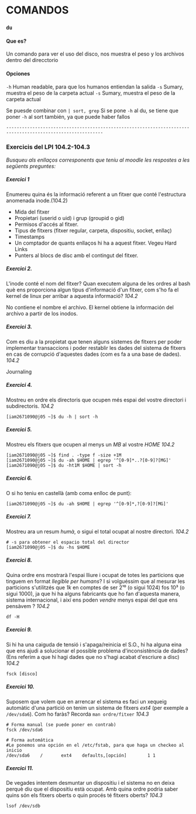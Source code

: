# COMANDOS
### `du`
#### Que es? 
Un comando para ver el uso del disco, nos muestra el peso y los archivos dentro del direcctorio

#### Opciones
`-h` Human readable, para que los humanos entiendan la salida
`-s` Sumary, muestra el peso de la carpeta actual
`-s` Sumary, muestra el peso de la carpeta actual

Se puesde combinar con `| sort, grep`
Si se pone `-h` al du, se tiene que poner `-h` al sort también, ya que puede haber fallos

`-----------------------------------------------------------------------------------------------------------`
### Exercicis del LPI 104.2-104.3

*Busqueu als enllaços corresponents que teniu al moodle les respostes a les següents preguntes:*

##### Exercici 1

Enumereu quina és la informació referent a un fitxer que conté l'estructura anomenada inode.(104.2)

- Mida del fitxer
- Propietari (userid o uid) i grup (groupid o gid)
- Permisos d'accés al fitxer.
- Tipus de fitxers (fitxer regular, carpeta, dispositiu, socket, enllaç)
- Timestamps
- Un comptador de quants enllaços hi ha a aquest fitxer. Vegeu Hard Links
- Punters al blocs de disc amb el contingut del fitxer.

##### Exercici 2.

L'inode conté el nom del fitxer? Quan executem alguna de les ordres al bash
què ens proporciona algun tipus d'informació d'un fitxer, com s'ho fa el kernel
de linux per arribar a aquesta informació? *104.2*

No contiene el nombre el archivo.
El kernel obtiene la información del archivo a partir de los inodos.

##### Exercici 3.

Com es diu a la propietat que tenen alguns sistemes de fitxers per poder implementar transaccions i poder restablir les dades del sistema de fitxers en cas de corrupció d'aquestes dades (com es fa a una base de dades). *104.2*

Journaling

##### Exercici 4.
   
Mostreu en ordre els directoris que ocupen més espai del vostre directori i subdirectoris. *104.2*

```
[iam2671090@j05 ~]$ du -h | sort -h
```

##### Exercici 5. 

Mostreu els fitxers que ocupen al menys un *MB* al vostre *HOME* *104.2*
```
[iam2671090@j05 ~]$ find . -type f -size +1M
[iam2671090@j05 ~]$ du -ah $HOME | egrep '^[0-9]*..?[0-9]?[MG]'
[iam2671090@j05 ~]$ du -ht1M $HOME | sort -h
```

##### Exercici 6. 

O si ho teniu en castellà (amb coma enlloc de punt):

```
[iam2671090@j05 ~]$ du -ah $HOME | egrep '^[0-9]*,?[0-9]?[MG]'
```

##### Exercici 7. 
	
Mostreu ara un resum *humà*, o sigui el total ocupat al nostre directori. *104.2*

```
# -s para obtener el espacio total del director
[iam2671090@j05 ~]$ du -hs $HOME
```

##### Exercici 8. 

Quina ordre ens mostrarà l'espai lliure i ocupat de totes les particions que
tinguem en format *llegible per humans*? I si volguéssim que al mesurar les
particions s'utilitzés que *1k* en comptes de ser 2¹⁰ (o sigui 1024) fos 10³ (o
sigui 1000), ja que hi ha alguns fabricants que ho fan d'aquesta manera,
sistema internacional, i així ens poden *vendre* menys espai del que ens
pensàvem ? *104.2*

```
df -H
```

##### Exercici 9. 

Si hi ha una caiguda de tensió i s'apaga/reinicia el S.O., hi ha alguna eina
que ens ajudi a solucionar el possible problema d'inconsistència de dades? (Ens
referim a que hi hagi dades que no s'hagi acabat d'escriure a disc)  *104.2*

```
fsck [disco]
```

##### Exercici 10. 
	
Suposem que volem que en arrencar el sistema es faci un xequeig automàtic
d'una partició on tenim un sistema de fitxers *ext4* (per exemple a `/dev/sda6`).
Com ho faràs? Recorda `man ordre/fitxer` *104.3*

```
# Forma manual (se puede poner en contrab)
fsck /dev/sda6

# Forma automática
#Le ponemos una opción en el /etc/fstab, para que haga un checkeo al inicio
/dev/sda6    /       ext4    defaults,[opción]        1 1

```

##### Exercici 11. 

De vegades intentem desmuntar un dispositiu i el sistema no en deixa perquè diu
que el dispositiu està ocupat. Amb quina ordre podria saber quins són els
fitxers oberts o quin procés té fitxers oberts? *104.3* 

```
lsof /dev/sdb
```

